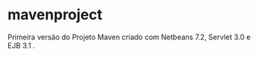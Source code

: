 mavenproject
============

Primeira versão do Projeto Maven criado com Netbeans 7.2, Servlet 3.0 e EJB 3.1 .